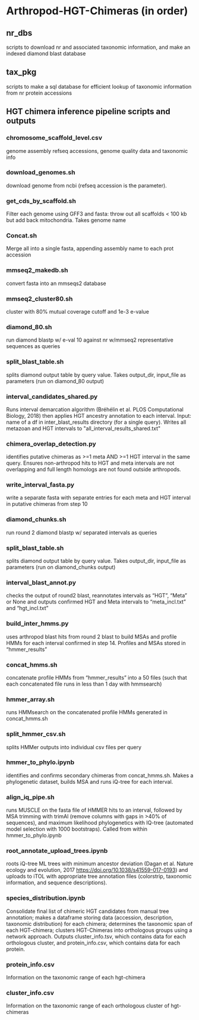 # Arthropod-HGT-Chimeras (in order)	
## nr_dbs
scripts to download nr and associated taxonomic information, and make an indexed diamond blast database
## tax_pkg
scripts to make a sql database for efficient lookup of taxonomic information from nr protein accessions
## HGT chimera inference pipeline scripts and outputs
### chromosome_scaffold_level.csv
genome assembly refseq accessions, genome quality data and taxonomic info
### download_genomes.sh
download genome from ncbi (refseq accession is the parameter). 
### get_cds_by_scaffold.sh 
Filter each genome using GFF3 and fasta: throw out all scaffolds < 100 kb but add back mitochondria. Takes genome name 
### Concat.sh
Merge all into a single fasta, appending  assembly name to each prot accession
### mmseq2_makedb.sh
convert fasta into an mmseqs2 database
### mmseq2_cluster80.sh
cluster with 80% mutual coverage cutoff and 1e-3 e-value
### diamond_80.sh
run diamond blastp w/ e-val 10 against nr w/mmseq2 representative sequences as queries
### split_blast_table.sh
splits diamond output table by query value. Takes output_dir, input_file as parameters (run on diamond_80 output)
### interval_candidates_shared.py
Runs interval demarcation algorithm (Bréhélin et al. PLOS Computational Biology, 2018) then applies HGT ancestry annotation to each interval. Input: name of a df in inter_blast_results directory (for a single query). Writes all metazoan and HGT intervals to "all_interval_results_shared.txt"
### chimera_overlap_detection.py
identifies putative chimeras as >=1 meta AND >=1 HGT interval in the same query. Ensures non-arthropod hits to HGT and meta intervals are not overlapping and full length homologs are not found outside arthropods.
### write_interval_fasta.py
write a separate fasta with separate entries for each meta and HGT interval in putative chimeras from step 10
### diamond_chunks.sh
run round 2 diamond blastp w/ separated intervals as queries
### split_blast_table.sh
splits diamond output table by query value. Takes output_dir, input_file as parameters (run on diamond_chunks output)
### interval_blast_annot.py
checks the output of round2 blast, reannotates intervals as “HGT”, “Meta” or None and outputs confirmed HGT and Meta intervals to “meta_incl.txt” and “hgt_incl.txt”
### build_inter_hmms.py
uses arthropod blast hits from round 2 blast to build MSAs and profile HMMs for each interval confirmed in step 14. Profiles and MSAs stored in “hmmer_results”
### concat_hmms.sh
concatenate profile HMMs from “hmmer_results” into a 50 files (such that each concatenated file runs in less than 1 day with hmmsearch)
### hmmer_array.sh
runs HMMsearch on the concatenated profile HMMs generated in concat_hmms.sh
### split_hmmer_csv.sh
splits HMMer outputs into individual csv files per query
### hmmer_to_phylo.ipynb
identifies and confirms secondary chimeras from concat_hmms.sh. Makes a phylogenetic dataset, builds MSA and runs iQ-tree for each interval.
### align_iq_pipe.sh
runs MUSCLE on the fasta file of HMMER hits to an interval, followed by MSA trimming with trimAl (remove columns with gaps in >40% of sequences), and maximum likelihood phylogenetics with IQ-tree (automated model selection with 1000 bootstraps). Called from within hmmer_to_phylo.ipynb
### root_annotate_upload_trees.ipynb
roots iQ-tree ML trees with minimum ancestor deviation (Dagan et al. Nature ecology and evolution, 2017 https://doi.org/10.1038/s41559-017-0193) and uploads to iTOL with appropriate tree annotation files (colorstrip, taxonomic information, and sequence descriptions).
### species_distribution.ipynb
Consolidate final list of chimeric HGT candidates from manual tree annotation; makes a dataframe storing data (accession, description, taxonomic distribution) for each chimera; determines the taxonomic span of each HGT-chimera; clusters HGT-Chimeras into orthologous groups using a network approach. Outputs cluster_info.tsv, which contains data for each orthologous cluster, and protein_info.csv, which contains data for each protein.
### protein_info.csv
Information on the taxonomic range  of each hgt-chimera 
### cluster_info.csv
Information on the taxonomic range of each orthologous cluster of hgt-chimeras




